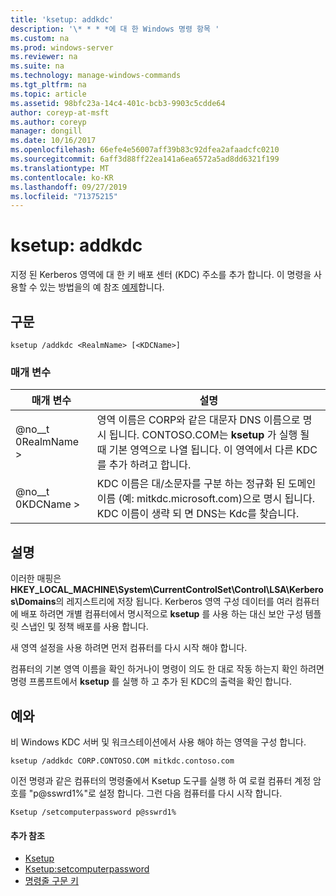 ```yaml
---
title: 'ksetup: addkdc'
description: '\* * * *에 대 한 Windows 명령 항목 '
ms.custom: na
ms.prod: windows-server
ms.reviewer: na
ms.suite: na
ms.technology: manage-windows-commands
ms.tgt_pltfrm: na
ms.topic: article
ms.assetid: 98bfc23a-14c4-401c-bcb3-9903c5cdde64
author: coreyp-at-msft
ms.author: coreyp
manager: dongill
ms.date: 10/16/2017
ms.openlocfilehash: 66efe4e56007aff39b83c92dfea2afaadcfc0210
ms.sourcegitcommit: 6aff3d88ff22ea141a6ea6572a5ad8dd6321f199
ms.translationtype: MT
ms.contentlocale: ko-KR
ms.lasthandoff: 09/27/2019
ms.locfileid: "71375215"
---
```

# <a name="ksetupaddkdc"></a>ksetup: addkdc



지정 된 Kerberos 영역에 대 한 키 배포 센터 (KDC) 주소를 추가 합니다. 이 명령을 사용할 수 있는 방법을의 예 참조 [예제](#BKMK_Examples)합니다.

## <a name="syntax"></a>구문

```
ksetup /addkdc <RealmName> [<KDCName>] 
```

### <a name="parameters"></a>매개 변수

|매개 변수|설명|
|---------|-----------|
|@no__t 0RealmName >|영역 이름은 CORP와 같은 대문자 DNS 이름으로 명시 됩니다. CONTOSO.COM는 **ksetup** 가 실행 될 때 기본 영역으로 나열 됩니다. 이 영역에서 다른 KDC를 추가 하려고 합니다.|
|@no__t 0KDCName >|KDC 이름은 대/소문자를 구분 하는 정규화 된 도메인 이름 (예: mitkdc.microsoft.com)으로 명시 됩니다. KDC 이름이 생략 되 면 DNS는 Kdc를 찾습니다.|

## <a name="remarks"></a>설명

이러한 매핑은 **HKEY_LOCAL_MACHINE\System\CurrentControlSet\Control\LSA\Kerberos\Domains**의 레지스트리에 저장 됩니다. Kerberos 영역 구성 데이터를 여러 컴퓨터에 배포 하려면 개별 컴퓨터에서 명시적으로 **ksetup** 를 사용 하는 대신 보안 구성 템플릿 스냅인 및 정책 배포를 사용 합니다.

새 영역 설정을 사용 하려면 먼저 컴퓨터를 다시 시작 해야 합니다.

컴퓨터의 기본 영역 이름을 확인 하거나이 명령이 의도 한 대로 작동 하는지 확인 하려면 명령 프롬프트에서 **ksetup** 를 실행 하 고 추가 된 KDC의 출력을 확인 합니다.

## <a name="BKMK_Examples"></a>예와

비 Windows KDC 서버 및 워크스테이션에서 사용 해야 하는 영역을 구성 합니다.
```
ksetup /addkdc CORP.CONTOSO.COM mitkdc.contoso.com
```
이전 명령과 같은 컴퓨터의 명령줄에서 Ksetup 도구를 실행 하 여 로컬 컴퓨터 계정 암호를 "p@sswrd1%"로 설정 합니다. 그런 다음 컴퓨터를 다시 시작 합니다.
```
Ksetup /setcomputerpassword p@sswrd1%
```

#### <a name="additional-references"></a>추가 참조

-   [Ksetup](ksetup.md)
-   [Ksetup:setcomputerpassword](ksetup-setcomputerpassword.md)
-   [명령줄 구문 키](command-line-syntax-key.md)